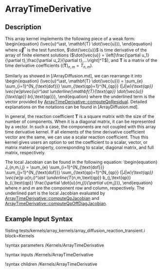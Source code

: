 # ArrayTimeDerivative

## Description

This array kernel implements the following piece of a weak form:
\begin{equation}
(\vec{u}^\ast, \mathbf{T} \dot{\vec{u}}),
\end{equation}
where $\vec{u}^\ast$ is the test function, $\dot{\vec{u}}$ is time derivative of the array of finite element solutions ($\dot{\vec{u}} = \left[\frac{\partial u_1}{\partial t},\frac{\partial u_2}{\partial t},...\right]^T$), and $\mathbf{T}$ is a matrix of the time derivative coefficients ($(\mathbf{T})_{n,m} = T_{n,m}$).

Similarly as showed in [/ArrayDiffusion.md], we can rearrange it into
\begin{equation}
(\vec{u}^\ast, \mathbf{T} \dot{\vec{u}}) = \sum_{e} \sum_{i=1}^{N_{\text{dof}}} \sum_{\text{qp}=1}^{N_{qp}} (|J|w)_{\text{qp}} \vec{w}_p\vec{u}_i^\ast \underline{\mathbf{T}_{\text{qp}} \dot{\vec{u}}_{\text{qp}} b_{i,\text{qp}}},
\end{equation}
where the underlined term is the vector provided by [ArrayTimeDerivative::computeQpResidual](/ArrayTimeDerivative.C).
Detailed explanations on the notations can be found in [ArrayDiffusion.md].

In general, the reaction coefficient $\mathbf{T}$ is a square matrix with the size of the number of components.
When it is a diagonal matrix, it can be represented by a vector.
In such a case, the components are not coupled with this array time derivative kernel.
If all elements of the time derivative coefficient vector are the same, we can use a scalar reaction coefficient.
Thus this kernel gives users an option to set the coefficient to a scalar, vector, or matrix material property, corresponding to scalar, diagonal matrix, and full matrix, respectively.

The local Jacobian can be found in the following equation:
\begin{equation}
J_{n,m,i,j} = \sum_{e} \sum_{i=1}^{N_{\text{dof}}} \sum_{j=1}^{N_{\text{dof}}} \sum_{\text{qp}=1}^{N_{qp}} (|J|w)_{\text{qp}} \vec{w}_p u_{n,i}^\ast \underline{T_{n,m,\text{qp}} b_{j,\text{qp}} b_{i,\text{qp}} \frac{\partial \dot{u}_{m,j}}{\partial u_{m,j}}},
\end{equation}
where $n$ and $m$ are the component row and column, respectively. The underlined part is the local Jacobian evaluated by [ArrayTimeDerivative::computeQpJacobian](/ArrayTimeDerivative.C) and [ArrayTimeDerivative::computeQpOffDiagJacobian](/ArrayTimeDerivative.C).

## Example Input Syntax

!listing tests/kernels/array_kernels/array_diffusion_reaction_transient.i block=Kernels

!syntax parameters /Kernels/ArrayTimeDerivative

!syntax inputs /Kernels/ArrayTimeDerivative

!syntax children /Kernels/ArrayTimeDerivative

